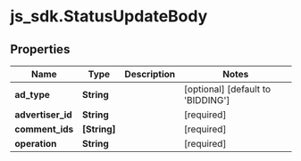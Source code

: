 # js_sdk.StatusUpdateBody

## Properties
Name | Type | Description | Notes
------------ | ------------- | ------------- | -------------
**ad_type** | **String** |  | [optional] [default to &#x27;BIDDING&#x27;]
**advertiser_id** | **String** |  | [required] 
**comment_ids** | **[String]** |  | [required] 
**operation** | **String** |  | [required] 
